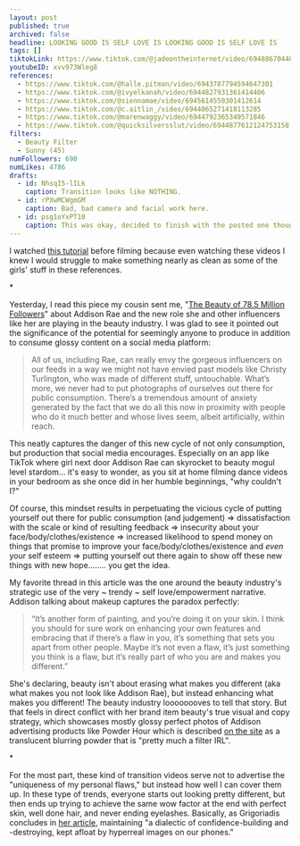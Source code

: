 ```yaml
---
layout: post
published: true
archived: false
headline: LOOKING GOOD IS SELF LOVE IS LOOKING GOOD IS SELF LOVE IS
tags: []
tiktokLink: https://www.tiktok.com/@jadeontheinternet/video/6948867044062268678
youtubeID: xvv973Wleg8
references:
  - https://www.tiktok.com/@halle.pitman/video/6943787794594647301
  - https://www.tiktok.com/@ivyelkanah/video/6944827931361414406
  - https://www.tiktok.com/@siennamae/video/6945614550301412614
  - https://www.tiktok.com/@c.aitlin_/video/6944065271418113285
  - https://www.tiktok.com/@marenwaggy/video/6944792365349571846
  - https://www.tiktok.com/@quicksilversslut/video/6944877612124753158
filters:
  - Beauty Filter
  - Sunny (45)
numFollowers: 690
numLikes: 4786
drafts: 
  - id: NhsqI5-lILk
    caption: Transition looks like NOTHING.
  - id: rPXwMCWgmGM
    caption: Bad, bad camera and facial work here.
  - id: psg1oYxPT10
    caption: This was okay, decided to finish with the posted one though.
---
```


I watched [this tutorial](https://www.tiktok.com/@jillian_dearwater/video/6945918435272445189) before filming because even watching these videos I knew I would struggle to make something nearly as clean as some of the girls' stuff in these references. 

\*

Yesterday, I read this piece my cousin sent me, "[The Beauty of 78.5 Million Followers](https://www.nytimes.com/2021/03/23/magazine/addison-rae-beauty-industry.html)" about Addison Rae and the new role she and other influencers like her are playing in the beauty industry. I was glad to see it pointed out the significance of the potential for seemingly anyone to produce in addition to consume glossy content on a social media platform: 

> All of us, including Rae, can really envy the gorgeous influencers on our feeds in a way we might not have envied past models like Christy Turlington, who was made of different stuff, untouchable. What’s more, we never had to put photographs of ourselves out there for public consumption. There’s a tremendous amount of anxiety generated by the fact that we do all this now in proximity with people who do it much better and whose lives seem, albeit artificially, within reach.

This neatly captures the danger of this new cycle of not only consumption, but production that social media encourages. Especially on an app like TikTok where girl next door Addison Rae can skyrocket to beauty mogul level stardom... it's easy to wonder, as you sit at home filming dance videos in your bedroom as she once did in her humble beginnings, "why couldn't I?" 

Of course, this mindset results in perpetuating the vicious cycle of putting yourself out there for public consumption (and judgement) => dissatisfaction with the scale or kind of resulting feedback => insecurity about your face/body/clothes/existence => increased likelihood to spend money on things that promise to improve your face/body/clothes/existence and *even* your self esteem => putting yourself out there again to show off these new things with new hope........ you get the idea. 

My favorite thread in this article was the one around the beauty industry's strategic use of the very ~ trendy ~ self love/empowerment narrative. Addison talking about makeup captures the paradox perfectly: 

> “It’s another form of painting, and you’re doing it on your skin. I think you should for sure work on enhancing your own features and embracing that if there’s a flaw in you, it’s something that sets you apart from other people. Maybe it’s not even a flaw, it’s just something you think is a flaw, but it’s really part of who you are and makes you different.”

She's declaring, beauty isn't about erasing what makes you different (aka what makes you not look like Addison Rae), but instead enhancing what makes you different! The beauty industry loooooooves to tell that story. But that feels in direct conflict with her brand item beauty's true visual and copy strategy, which showcases mostly glossy perfect photos of Addison advertising products like Powder Hour which is described [on the site](https://www.itembeauty.com/collections/all/products/powder-hour) as a translucent blurring powder that is "pretty much a filter IRL".

\* 

For the most part, these kind of transition videos serve not to advertise the "uniqueness of my personal flaws," but instead how well I can cover them up. In these type of trends, everyone starts out looking pretty different, but then ends up trying to achieve the same wow factor at the end with perfect skin, well done hair, and never ending eyelashes. Basically, as Grigoriadis concludes in [her article](https://www.nytimes.com/2021/03/23/magazine/addison-rae-beauty-industry.html), maintaining "a dialectic of confidence-building and -destroying, kept afloat by hyperreal images on our phones."

